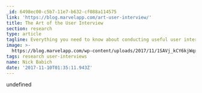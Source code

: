```yaml
---
_id: 6498ec00-c5b7-11e7-b632-cf088a114575
link: 'https://blog.marvelapp.com/art-user-interview/'
title: The Art of the User Interview
section: research
type: article
tagline: Everything you need to know about conducting useful user interviews
image: >-
  https://blog.marvelapp.com/wp-content/uploads/2017/11/1SAVj_kCY6kjWqxqB52lKPQ.jpeg
tags: research user-interviews
name: Nick Babich
date: '2017-11-10T01:35:11.943Z'
---
```

undefined
